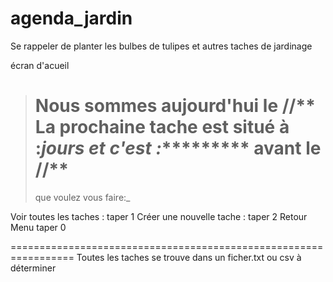 # agenda_jardin
Se rappeler de planter les bulbes de tulipes et autres taches de jardinage


écran d'acueil

>Nous sommes aujourd'hui le **/**/**
>La prochaine tache est situé à :***jours 
>et c'est :************ avant le **/**/**
>=======================================
>que voulez vous faire:_

Voir toutes les taches : 	taper 1
Créer une nouvelle tache : 	taper 2
Retour Menu			taper 0


=================================================================
Toutes les taches se trouve dans un ficher.txt ou csv à déterminer
